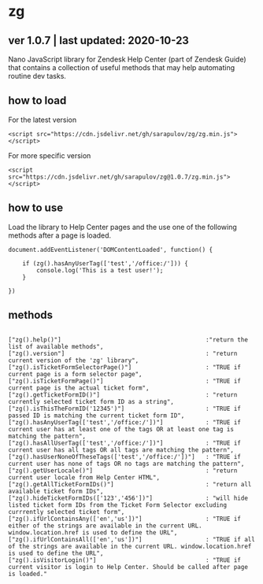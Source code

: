 # zg
	
## ver 1.0.7 | last updated: 2020-10-23

Nano JavaScript library for Zendesk Help Center (part of Zendesk Guide) that contains a collection of useful methods that may help automating routine dev tasks.

## how to load

For the latest version

```
<script src="https://cdn.jsdelivr.net/gh/sarapulov/zg/zg.min.js"></script>
```

For more specific version

```
<script src="https://cdn.jsdelivr.net/gh/sarapulov/zg@1.0.7/zg.min.js"></script>
```

## how to use


Load the library to Help Center pages and the use one of the following methods after a page is loaded.


```
document.addEventListener('DOMContentLoaded', function() {

	if (zg().hasAnyUserTag(['test','/office:/'])) {
		console.log('This is a test user!');
	}

})
```

## methods

```

["zg().help()"]											:"return the list of available methods",
["zg().version"]										: "return current version of the 'zg' library",
["zg().isTicketFormSelectorPage()"]						: "TRUE if current page is a form selector page",
["zg().isTicketFormPage()"]								: "TRUE if current page is the actual ticket form",
["zg().getTicketFormID()"]								: "return currently selected ticket form ID as a string",
["zg().isThisTheFormID('12345')"]						: "TRUE if passed ID is matching the current ticket form ID",
["zg().hasAnyUserTag(['test','/office:/'])"]			: "TRUE if current user has at least one of the tags OR at least one tag is matching the pattern",
["zg().hasAllUserTag(['test','/office:/'])"]			: "TRUE if current user has all tags OR all tags are matching the pattern",
["zg().hasUserNoneOfTheseTags(['test','/office:/'])"]	: "TRUE if current user has none of tags OR no tags are matching the pattern",
["zg().getUserLocale()"]								: "return current user locale from Help Center HTML",
["zg().getAllTicketFormIDs()"]							: "return all available ticket form IDs",
["zg().hideTicketFormIDs(['123','456'])"]				: "will hide listed ticket form IDs from the Ticket Form Selector excluding currrently selected ticket form",
["zg().ifUrlContainsAny(['en','us'])"]					: "TRUE if either of the strings are available in the current URL. window.location.href is used to define the URL",
["zg().ifUrlContainsAll(['en','us'])"]					: "TRUE if all of the strings are available in the current URL. window.location.href is used to define the URL",
["zg().isVisitorLogin()"]								: "TRUE if current visitor is login to Help Center. Should be called after page is loaded."

```